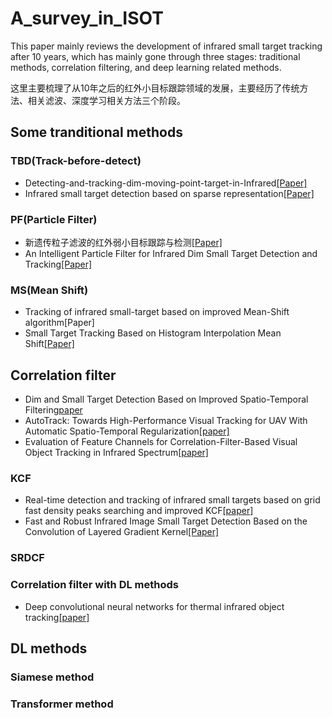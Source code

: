 # A_survey_in_ISOT
This paper mainly reviews the development of infrared small target tracking after 10 years, which has mainly gone through three stages: traditional methods, correlation filtering, and deep learning related methods.

这里主要梳理了从10年之后的红外小目标跟踪领域的发展，主要经历了传统方法、相关滤波、深度学习相关方法三个阶段。

## Some tranditional methods

### TBD(Track-before-detect)
* Detecting-and-tracking-dim-moving-point-target-in-Infrared[[Paper]](https://www.sciencedirect.com/science/article/abs/pii/S1350449504000878)
* Infrared small target detection based on sparse representation[[Paper]](http://journal.sitp.ac.cn/hwyhmb/hwyhmben/article/abstract/100359)

### PF(Particle Filter)
* 新遗传粒子滤波的红外弱小目标跟踪与检测[[Paper]](https://journal.xidian.edu.cn/xdxb/EN/abstract/abstract11005.shtml)
* An Intelligent Particle Filter for Infrared Dim Small Target Detection and Tracking[[Paper]](https://ieeexplore.ieee.org/abstract/document/9761758)

### MS(Mean Shift)
* Tracking of infrared small-target based on improved Mean-Shift algorithm[Paper]
* Small Target Tracking Based on Histogram Interpolation Mean Shift[[Paper]](https://jeit.ac.cn/en/article/doi/10.3724/SP.J.1146.2009.01245)

## Correlation filter
* Dim and Small Target Detection Based on Improved Spatio-Temporal Filtering[paper](https://ieeexplore.ieee.org/document/9580632?denied=)
* AutoTrack: Towards High-Performance Visual Tracking for UAV With Automatic Spatio-Temporal Regularization[[paper]](https://openaccess.thecvf.com/content_CVPR_2020/html/Li_AutoTrack_Towards_High-Performance_Visual_Tracking_for_UAV_With_Automatic_Spatio-Temporal_CVPR_2020_paper.html)
* Evaluation of Feature Channels for Correlation-Filter-Based Visual Object Tracking in Infrared Spectrum[[paper]](https://www.cv-foundation.org/openaccess/content_cvpr_2016_workshops/w9/html/Gundogdu_Evaluation_of_Feature_CVPR_2016_paper.html)
### KCF
* Real-time detection and tracking of infrared small targets based on grid fast density peaks searching and improved KCF[[paper]](https://www.sciencedirect.com/science/article/pii/S1350449522001621)
* Fast and Robust Infrared Image Small Target Detection Based on the Convolution of Layered Gradient Kernel[[Paper]](https://ieeexplore.ieee.org/document/9454439?denied=)
### SRDCF

### Correlation filter with DL methods
* Deep convolutional neural networks for thermal infrared object tracking[[paper]](https://www.sciencedirect.com/science/article/pii/S0950705117303544)
## DL methods

### Siamese method

### Transformer method
